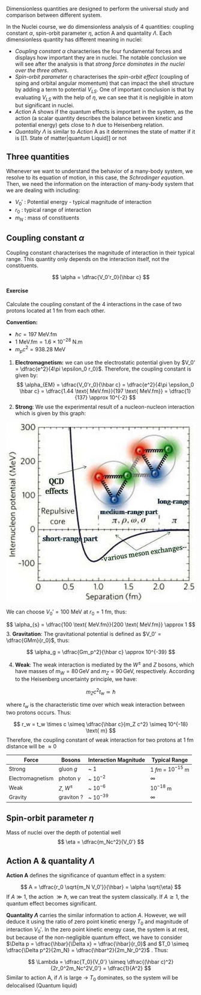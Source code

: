 Dimensionless quantities are designed to perform the universal study and comparison between different system. 

In the Nuclei course, we do dimensionless analysis of 4 quantities: coupling constant $\alpha$, spin-orbit parameter $\eta$, action A and quantality $\Lambda$. Each dimensionless quantity has different meaning in nuclei:
- *Coupling constant $\alpha$* characterises the four fundamental forces and displays how important they are in nuclei. The notable conclusion we will see after the analysis is that *strong force dominates in the nuclei over the three others*.
- *Spin-orbit parameter $\eta$* characterises the *spin-orbit effect* (coupling of sping and orbital angular momentum) that can impact the shell structure by adding a term to potential $V_{LS}$. One of important conclusion is that by evaluating $V_{LS}$ with the help of $\eta$, we can see that it is negligible in atom but significant in nuclei. 
- *Action* A shows if the quantum effects is important in the system, as the action (a scalar quantity describes the balance between kinetic and potential energy) gets close to $\hbar$ due to Heisenberg relation. 
- *Quantality $\Lambda$* is similar to *Action* A as it determines the state of matter if it is [[1. State of matter|quantum Liquid]] or not
## Three quantities 
Whenever we want to understand the behavior of a many-body system, we resolve to its equation of motion, in this case, the *Schrodinger equation*. Then, we need the information on the interaction of many-body system that we are dealing with including:
- $V_0'$ : Potential energy - typical magnitude of interaction
- $r_0$ : typical range of interaction
- $m_N$ : mass of constituents
## Coupling constant $\alpha$
Coupling constant characterises the magnitude of interaction in their typical range. This quantity only depends on the interaction itself, not the constituents.

$$ \alpha = \dfrac{V_0'r_0}{\hbar c} $$
#### Exercise
Calculate the coupling constant of the 4 interactions in the case of two protons located at 1 fm from each other.

**Convention:** 
- $\hbar c = 197 \text{ MeV.fm}$
- $1 \text{ MeV.fm} = 1.6 \times 10^{-28} \text{ N.m}$
- $m_p c^2 = 938.28 \text{ MeV}$ 
1. **Electromagnetism:** we can use the electrostatic potential given by $V_0' = \dfrac{e^2}{4\pi \epsilon_0 r_0}$. Therefore, the coupling constant is given by:
$$
\alpha_{EM} = \dfrac{V_0'r_0}{\hbar c} = \dfrac{e^2}{4\pi \epsilon_0 \hbar c} = \dfrac{1.44 \text{ MeV.fm}}{197  \text{ MeV.fm}} = \dfrac{1}{137} \approx 10^{-2}
$$
2. **Strong**: We use the experimental result of a nucleon-nucleon interaction which is given by this graph:

![Strong](content/M1%20General%20Physics/nuclei/images/nucleon-nucleon-potential.png)

We can choose $V_0' = 100 \text{ MeV}$ at $r_0 = 1 \text{ fm}$, thus:

$$
\alpha_{s} = \dfrac{100 \text{ MeV.fm}}{200 \text{ MeV.fm}} \approx 1
$$
3. **Gravitation**: The gravitational potential is defined as $V_0' = \dfrac{GMm}{r_0}$, thus:

$$
\alpha_g = \dfrac{Gm_p^2}{\hbar c} \approx 10^{-39}
$$

4. **Weak**: The weak interaction is mediated by the $W^\pm$ and $Z$ bosons, which have masses of $m_W = 80 \, \text{GeV}$ and $m_Z = 90 \, \text{GeV}$, respectively. According to the Heisenberg uncertainty principle, we have:

$$
m_Zc^2 t_w \simeq \hbar
$$

where $t_w$ is the characteristic time over which weak interaction between two protons occurs.
Thus: 

$$
r_w = t_w \times c \simeq \dfrac{\hbar c}{m_Z c^2} \simeq 10^{-18} \text{ m}
$$
Therefore, the coupling constant of weak interaction for two protons at 1 fm distance will be $\approx 0$

| Force            | Bosons          | Interaction Magnitude | Typical Range         |
| ---------------- | --------------- | --------------------- | --------------------- |
| Strong           | gluon $g$       | ~ 1                   | 1 $fm$ = $10^{-15}$ m |
| Electromagnetism | photon $\gamma$ | ~ $10^{-2}$           | $\infty$              |
| Weak             | $Z$, $W^{\pm}$  | ~ $10^{-6}$           | $10^{-18}$ m          |
| Gravity          | graviton ?      | ~ $10^{-39}$          | $\infty$              |
## Spin-orbit parameter $\eta$

Mass of nuclei over the depth of potential well
$$
\eta = \dfrac{m_Nc^2}{V_0'}
$$
## Action A & quantality $\Lambda$ 
**Action A** defines the significance of quantum effect in a system:

$$
A = \dfrac{r_0 \sqrt{m_N V_0'}}{\hbar} = \alpha \sqrt{\eta}
$$
If $A \gg 1$, the action $\gg \hbar$, we can treat the system classically. If $A \gtrsim 1$, the quantum effect becomes significant. 

**Quantality $\Lambda$** carries the similar information to action $A$. However, we will deduce it using the ratio of zero point kinetic energy $T_0$ and magnitude of interaction $V_0'$. In the zero point kinetic energy case, the system is at rest, but because of the non-negligible quantum effect, we have to consider $\Delta p = \dfrac{\hbar}{\Delta x} = \dfrac{\hbar}{r_0}$ and $T_0 \simeq \dfrac{\Delta p^2}{2m_N} = \dfrac{\hbar^2}{2m_Nr_0^2}$ . Thus:

$$
\Lambda = \dfrac{T_0}{V_0'} \simeq \dfrac{(\hbar c)^2}{2r_0^2m_Nc^2V_0'} = \dfrac{1}{A^2}
$$
Similar to action A, if $\Lambda$ is large $\rightarrow$ $T_0$ dominates, so the system will be delocalised (Quantum liquid)